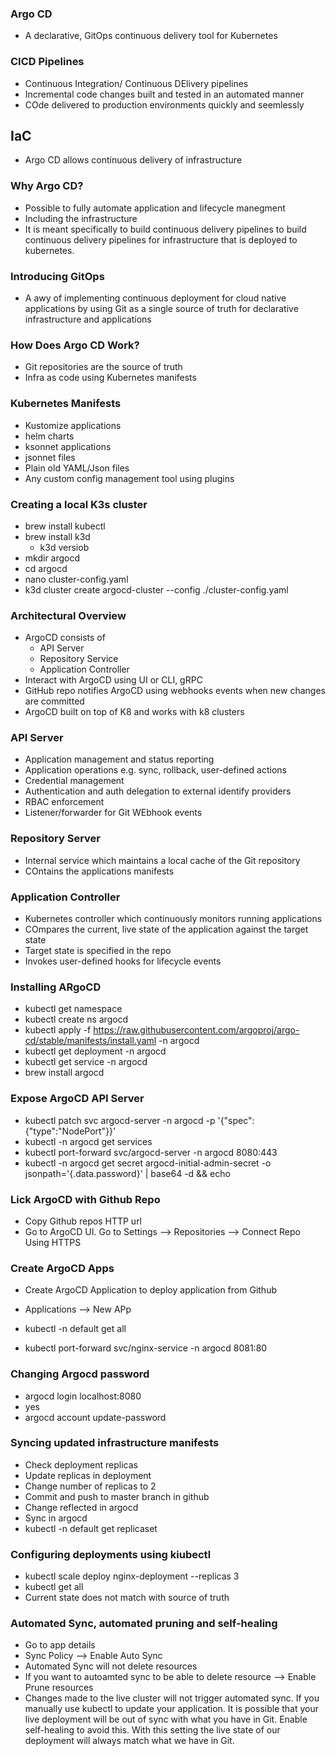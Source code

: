 ### Argo CD
- A declarative, GitOps continuous delivery tool for Kubernetes

### CICD Pipelines
- Continuous Integration/ Continuous DElivery pipelines
- Incremental code changes built and tested in an automated manner
- COde delivered to production environments quickly and seemlessly

## IaC
- Argo CD allows continuous delivery of infrastructure

### Why Argo CD?
- Possible to fully automate application and lifecycle manegment
- Including the infrastructure
- It is meant specifically to build continuous delivery pipelines to build continuous delivery pipelines for infrastructure that is deployed to kubernetes.

### Introducing GitOps
- A awy of implementing continuous deployment for cloud native applications by using Git as a single source of truth for declarative infrastructure and applications


### How Does Argo CD Work?
- Git repositories are the source of truth
- Infra as code using Kubernetes manifests

### Kubernetes Manifests
- Kustomize applications
- helm charts
- ksonnet applications
- jsonnet files
- Plain old YAML/Json files
- Any custom config management tool using plugins

### Creating a local K3s cluster
- brew install kubectl
- brew install k3d
    - k3d versiob
- mkdir argocd
- cd argocd
- nano cluster-config.yaml
- k3d cluster create argocd-cluster --config ./cluster-config.yaml

### Architectural Overview
- ArgoCD consists of
    - API Server
    - Repository Service
    - Application Controller
- Interact with ArgoCD using UI or CLI, gRPC
- GitHub repo notifies ArgoCD using webhooks events when new changes are committed
- ArgoCD built on top of K8 and works with k8 clusters

### API Server
- Application management and status reporting
- Application operations e.g. sync, rollback, user-defined actions
- Credential management
- Authentication and auth delegation to external identify providers 
- RBAC enforcement
- Listener/forwarder for Git WEbhook events


### Repository Server
- Internal service which maintains a local cache of the Git repository
- COntains the applications manifests


### Application Controller
- Kubernetes controller which continuously monitors running applications
- COmpares the current, live state of the application against the target state
- Target state is specified in the repo
- Invokes user-defined hooks for lifecycle events

### Installing ARgoCD
- kubectl get namespace
- kubectl create ns argocd
- kubectl apply -f https://raw.githubusercontent.com/argoproj/argo-cd/stable/manifests/install.yaml -n argocd
- kubectl get deployment -n argocd
- kubectl get service -n argocd
- brew install argocd


### Expose ArgoCD API Server
- kubectl patch svc argocd-server -n argocd -p '{"spec": {"type":"NodePort"}}'
- kubectl -n argocd get services
- kubectl port-forward svc/argocd-server -n argocd 8080:443
- kubectl -n argocd get secret argocd-initial-admin-secret -o jsonpath='{.data.password}' | base64 -d && echo


### Lick ArgoCD with Github Repo
- Copy Github repos HTTP url
- Go to ArgoCD UI. Go to Settings --> Repositories --> Connect Repo Using HTTPS

### Create ArgoCD Apps
- Create ArgoCD Application to deploy application from Github
- Applications --> New APp


- kubectl -n default get all
- kubectl port-forward svc/nginx-service -n argocd 8081:80


### Changing Argocd password
- argocd login localhost:8080
- yes
- argocd account update-password

### Syncing updated infrastructure manifests
- Check deployment replicas
- Update replicas in deployment
- Change number of replicas to 2
- Commit and push to master branch in github
- Change reflected in argocd 
- Sync in argocd
- kubectl -n default get replicaset


### Configuring deployments using kiubectl
- kubectl scale deploy nginx-deployment --replicas 3
- kubectl get all
- Current state does not match with source of truth

### Automated Sync, automated pruning and self-healing
- Go to app details
- Sync Policy --> Enable Auto Sync
- Automated Sync will not delete resources
- If you want to autoamted sync to be able to delete resource --> Enable Prune resources
- Changes made to the live cluster will not trigger automated sync. If you manually use kubectl to update your application. It is possible that your live deployment will be out of sync with what you have in Git. Enable self-healing to avoid this. With this setting the live state of our deployment will always match what we have in Git.